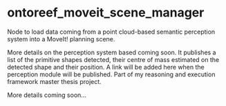 # ontoreef_moveit_scene_manager
Node to load data coming from a point cloud-based semantic perception system into a MoveIt! planning scene.

More details on the perception system based coming soon. It publishes a list of the primitive shapes detected, their centre of mass estimated on the detected shape and their position.
A link will be added here when the perception module will be published.
Part of my reasoning and execution framework master thesis project. 

More details coming soon...
